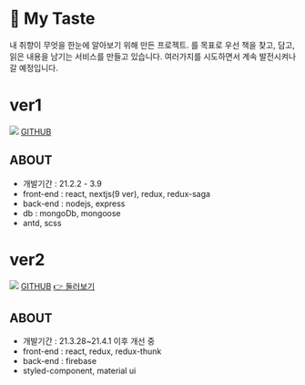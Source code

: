 # &#127752; My Taste

내 취향이 무엇을 한눈에 알아보기 위해 만든 프로젝트.
를 목표로 우선 책을 찾고, 담고, 읽은 내용을 남기는 서비스를 만들고 있습니다. 여러가지를 시도하면서 계속 발전시켜나갈 예정입니다.

# ver1
![](https://images.velog.io/images/ouo_yoonk/post/aa1f3f1a-5e7d-41ed-8834-5535f7f3980c/ver1main.gif)
[GITHUB](https://github.com/yooooonk/my-taste/tree/main/my-taste-ver1)

## ABOUT

- 개발기간 : 21.2.2 - 3.9
- front-end : react, nextjs(9 ver), redux, redux-saga
- back-end : nodejs, express
- db : mongoDb, mongoose
- antd, scss

# ver2

![](https://images.velog.io/images/ouo_yoonk/post/3af11249-5e2b-41f5-bfaa-dfe84a692225/main.gif)
[GITHUB](https://github.com/yooooonk/my-taste/tree/main/my-taste-ver2)
[👉 둘러보기](https://my-taste-e6d3f.firebaseapp.com/)

## ABOUT

- 개발기간 : 21.3.28~21.4.1 이후 개선 중
- front-end : react, redux, redux-thunk
- back-end : firebase
- styled-component, material ui
